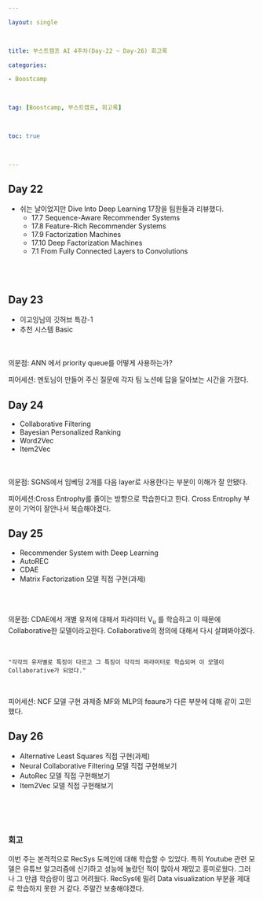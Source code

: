 ```yaml
---

layout: single

  

title: 부스트캠프 AI 4주차(Day-22 ~ Day-26) 회고록

categories:

- Boostcamp

  

tag: [Boostcamp, 부스트캠프, 회고록]

  

toc: true

  

---
```


## Day 22
+ 쉬는 날이었지만 Dive Into Deep Learning 17장을 팀원들과 리뷰했다.
  + 17.7 Sequence-Aware Recommender Systems
  + 17.8 Feature-Rich Recommender Systems
  + 17.9 Factorization Machines
  + 17.10 Deep Factorization Machines
  + 7.1 From Fully Connected Layers to Convolutions
  

<br>
<br>

## Day 23

+ 이고잉님의 깃허브 특강-1
+ 추천 시스템 Basic


<br>
<br>
의문점: ANN 에서 priority queue를 어떻게 사용하는가?

<br>

피어세션: 멘토님이 만들어 주신 질문에 각자 팀 노션에 답을 달아보는 시간을 가졌다.

## Day 24
+ Collaborative Filtering
+ Bayesian Personalized Ranking
+ Word2Vec
+ Item2Vec
  

<br>
<br>
의문점: SGNS에서 임베딩 2개를 다음 layer로 사용한다는 부분이 이해가 잘 안됐다.   

<br>

피어세션:Cross Entrophy를 줄이는 방향으로 학습한다고 한다. Cross Entrophy 부분이 기억이 잘안나서 복습해야겠다.

## Day 25
+ Recommender System with Deep Learning
+ AutoREC
+ CDAE
+ Matrix Factorization 모델 직접 구현(과제)

<br>
<br>

의문점: CDAE에서 개별 유저에 대해서 파라미터 V<sub>u</sub> 를 학습하고 이 때문에 Collaborative한 모델이라고한다. Collaborative의 정의에 대해서 다시 살펴봐야겠다.

<br>
    

    "각각의 유저별로 특징이 다르고 그 특징이 각각의 파라미터로 학습되며 이 모델이 Collaborative가 되었다."

<br>

피어세션: NCF 모델 구현 과제중 MF와 MLP의 feaure가 다른 부분에 대해 같이 고민했다.

## Day 26

+ Alternative Least Squares 직접 구현(과제)
+ Neural Collaborative Filtering 모델 직접 구현해보기
+ AutoRec 모델 직접 구현해보기
+ Item2Vec 모델 직접 구현해보기

<br>
<br>
<br>

### 회고
이번 주는 본격적으로 RecSys 도메인에 대해 학습할 수 있었다. 특히 Youtube 관련 모델은 유튜브 알고리즘에 신기하고 성능에 놀랐던 적이 많아서 재밌고 흥미로웠다. 그러나 그 만큼 학습량이 많고 어려웠다. RecSys에 밀려 Data visualization 부분을 제대로 학습하지 못한 거 같다. 주말간 보충해야겠다.